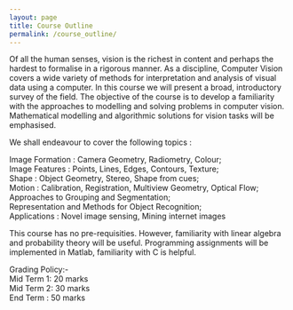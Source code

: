 ```yaml
---
layout: page
title: Course Outline
permalink: /course_outline/
---
```


Of all the human senses, vision is the richest in content and perhaps the hardest to formalise in a rigorous manner. As a discipline, Computer Vision covers a wide variety of methods for interpretation and analysis of visual data using a computer. In this course we will present a broad, introductory survey of the field. The objective of the course is to develop a familiarity with the approaches to modelling and solving problems in computer vision. Mathematical modelling and algorithmic solutions for vision tasks will be emphasised.

We shall endeavour to cover the following topics :

Image Formation : Camera Geometry, Radiometry, Colour; \
Image Features : Points, Lines, Edges, Contours, Texture; \
Shape : Object Geometry, Stereo, Shape from cues; \
Motion : Calibration, Registration, Multiview Geometry, Optical Flow; \
Approaches to Grouping and Segmentation; \
Representation and Methods for Object Recognition; \
Applications : Novel image sensing, Mining internet images 

This course has no pre-requisities. However, familiarity with linear algebra and probability theory will be useful. Programming assignments will be implemented in Matlab, familiarity with C is helpful.

Grading Policy:- \
Mid Term 1: 20 marks\
Mid Term 2: 30 marks \
End Term  : 50 marks
